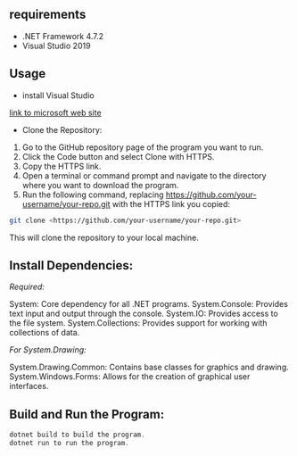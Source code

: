 ## requirements

* .NET Framework 4.7.2
* Visual Studio 2019

## Usage

 - install Visual Studio

 [link to microsoft web site](https://visualstudio.microsoft.com/downloads/)
 
 - Clone the Repository:

1. Go to the GitHub repository page of the program you want to run.
2. Click the Code button and select Clone with HTTPS.
3. Copy the HTTPS link.
4. Open a terminal or command prompt and navigate to the directory where you want to download the program.
5. Run the following command, replacing <https://github.com/your-username/your-repo.git> with the HTTPS link you copied:

```sh
git clone <https://github.com/your-username/your-repo.git>
```
This will clone the repository to your local machine.
 
## Install Dependencies:

*Required:*

System: Core dependency for all .NET programs.
System.Console: Provides text input and output through the console.
System.IO: Provides access to the file system.
System.Collections: Provides support for working with collections of data.

*For System.Drawing:*

System.Drawing.Common: Contains base classes for graphics and drawing.
System.Windows.Forms: Allows for the creation of graphical user interfaces.
 
## Build and Run the Program:

```csharp
dotnet build to build the program.
dotnet run to run the program.
```
 
